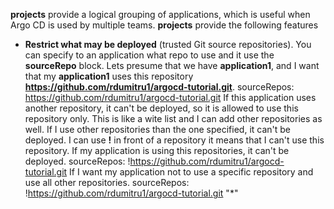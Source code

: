 **projects** provide a logical grouping of applications, which is useful when Argo CD is used by multiple teams.
**projects** provide the following features
- **Restrict what may be deployed** (trusted Git source repositories). You can specify to an application what repo to use and it use the **sourceRepo** block.
  Lets presume that we have **application1**, and I want that my **application1** uses this repository **https://github.com/rdumitru1/argocd-tutorial.git**.
      sourceRepos:
        https://github.com/rdumitru1/argocd-tutorial.git
  If this application uses another repository, it can't be deployed, so it is allowed to use this repository only.
  This is like a wite list and I can add other repositories as well.
  If I use other repositories than the one specified, it can't be deployed.
  I can use **!** in front of a repository it means that I can't use this repository. If my application is using this repositories, it can't be deployed.
      sourceRepos:
        !https://github.com/rdumitru1/argocd-tutorial.git
  If I want my application not to use a specific repository and use all other repositories.
      sourceRepos:
        !https://github.com/rdumitru1/argocd-tutorial.git
        "*"
